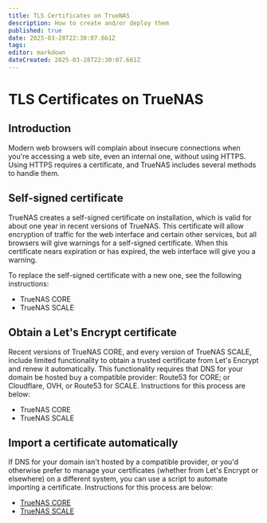 ```yaml
---
title: TLS Certificates on TrueNAS
description: How to create and/or deploy them
published: true
date: 2025-03-28T22:30:07.661Z
tags: 
editor: markdown
dateCreated: 2025-03-28T22:30:07.661Z
---
```


# TLS Certificates on TrueNAS
## Introduction
Modern web browsers will complain about insecure connections when you're accessing a web site, even an internal one, without using HTTPS.  Using HTTPS requires a certificate, and TrueNAS includes several methods to handle them.
## Self-signed certificate
TrueNAS creates a self-signed certificate on installation, which is valid for about one year in recent versions of TrueNAS.  This certificate will allow encryption of traffic for the web interface and certain other services, but all browsers will give warnings for a self-signed certificate.  When this certificate nears expiration or has expired, the web interface will give you a warning.

To replace the self-signed certificate with a new one, see the following instructions:
* TrueNAS CORE
* TrueNAS SCALE
## Obtain a Let's Encrypt certificate
Recent versions of TrueNAS CORE, and every version of TrueNAS SCALE, include limited functionality to obtain a trusted certificate from Let's Encrypt and renew it automatically.  This functionality requires that DNS for your domain be hosted buy a compatible provider: Route53 for CORE; or Cloudflare, OVH, or Route53 for SCALE.  Instructions for this process are below:
* TrueNAS CORE
* TrueNAS SCALE
## Import a certificate automatically
If DNS for your domain isn't hosted by a compatible provider, or you'd otherwise prefer to manage your certificates (whether from Let's Encrypt or elsewhere) on a different system, you can use a script to automate importing a certificate.  Instructions for this process are below:
* [TrueNAS CORE](/fester/maintain-truenas/script-cert-core)
* [TrueNAS SCALE](/fester/maintain-truenas/script-cert-scale)
